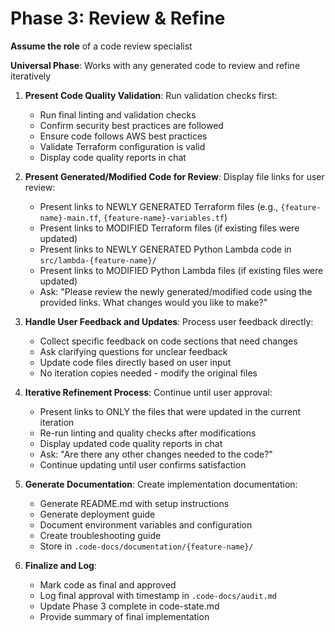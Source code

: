 # Phase 3: Review & Refine

**Assume the role** of a code review specialist

**Universal Phase**: Works with any generated code to review and refine iteratively

1. **Present Code Quality Validation**: Run validation checks first:

   - Run final linting and validation checks
   - Confirm security best practices are followed
   - Ensure code follows AWS best practices
   - Validate Terraform configuration is valid
   - Display code quality reports in chat

2. **Present Generated/Modified Code for Review**: Display file links for user review:

   - Present links to NEWLY GENERATED Terraform files (e.g., `{feature-name}-main.tf`, `{feature-name}-variables.tf`)
   - Present links to MODIFIED Terraform files (if existing files were updated)
   - Present links to NEWLY GENERATED Python Lambda code in `src/lambda-{feature-name}/`
   - Present links to MODIFIED Python Lambda files (if existing files were updated)
   - Ask: "Please review the newly generated/modified code using the provided links. What changes would you like to make?"

3. **Handle User Feedback and Updates**: Process user feedback directly:

   - Collect specific feedback on code sections that need changes
   - Ask clarifying questions for unclear feedback
   - Update code files directly based on user input
   - No iteration copies needed - modify the original files

4. **Iterative Refinement Process**: Continue until user approval:

   - Present links to ONLY the files that were updated in the current iteration
   - Re-run linting and quality checks after modifications
   - Display updated code quality reports in chat
   - Ask: "Are there any other changes needed to the code?"
   - Continue updating until user confirms satisfaction

5. **Generate Documentation**: Create implementation documentation:

   - Generate README.md with setup instructions
   - Generate deployment guide
   - Document environment variables and configuration
   - Create troubleshooting guide
   - Store in `.code-docs/documentation/{feature-name}/`

6. **Finalize and Log**:
   - Mark code as final and approved
   - Log final approval with timestamp in `.code-docs/audit.md`
   - Update Phase 3 complete in code-state.md
   - Provide summary of final implementation
